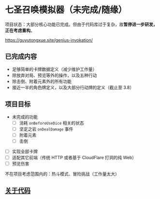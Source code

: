 # 七圣召唤模拟器（未完成/随缘）

项目状态：大部分核心功能已完成。但由于代码库过于复杂，故**暂停进一步研发，正在考虑重构**。

https://guyutongxue.site/genius-invokation/

## 已完成内容

- 足够简单的卡牌数据定义（减少维护工作量）
- 除放弃对局、预览等外的操作，以及五种行动
- 除击倒、附着元素外的所有功能
- 接近一半的角色牌定义，以及大部分行动牌的定义（截止至 3.8）

## 项目目标

- 未完成的功能
  - [ ] 消耗 `onBeforeUseDice` 相关的状态
  - [ ] 坚定之岩 `onDealDamage` 事件
  - [ ] 附着元素
  - [ ] 击倒
- [ ] 实现全部卡牌
- [ ] 适配其它前端（传统 HTTP 或者基于 CloudFlare 打洞的纯 Web）
- [ ] 预览伤害

不在项目考虑范围内的：热斗模式、冒险挑战（工作量太大）

## [关于代码](./docs/develop/)
